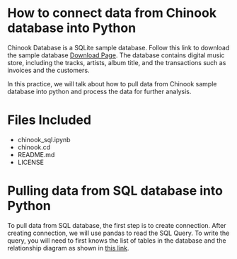 # How to connect data from Chinook database into Python
Chinook Database is a SQLite sample database. Follow this link to download the sample database [Download Page](https://www.sqlitetutorial.net/sqlite-sample-database/). 
The database contains digital music store, including the tracks, artists, album title, and the transactions such as invoices and the customers. 

In this practice, we will talk about how to pull data from Chinook sample database into python and process the data for further analysis. 

# Files Included
- chinook_sql.ipynb
- chinook.cd
- README.md
- LICENSE

# Pulling data from SQL database into Python
To pull data from SQL database, the first step is to create connection. After creating connection, we will use pandas to read the SQL Query.  To write the query, you will need to first knows the list of tables in the database and the relationship diagram as shown in [this link](https://www.sqlitetutorial.net/sqlite-sample-database/).
